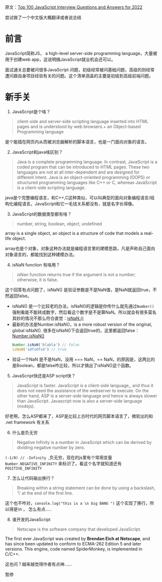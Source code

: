 原文：[Top 100 JavaScript Interview Questions and Answers for 2022](https://www.guru99.com/javascript-interview-questions-answers.html)

尝试做了一个中文版大概翻译或者说总结

# 前言

JavaScript简称JS， a high-level server-side programming language，大量被用于创建web app，这说明搞JavaScript就业机会还可以。

面试通关总要被问很多JavaScript 问题，初级经常被问基础问题，高级的则经常遭问跟自身项目经验有关的问题。这个清单涵盖的主要是初级到高级前端问题。

# 新手关

1. JavaScript是个啥？
>  client-side and server-side scripting language inserted into HTML pages and is understood by web browsers.+ an Object-based Programming language

是个能插在网页内从而被浏览器解析的脚本语言，也是一门面向对象的语言。

2. JavaScript和java啥区别？
> Java is a complete programming language. In contrast, JavaScript is a coded program that can be introduced to HTML pages. These two languages are not at all inter-dependent and are designed for different intent. Java is an object-oriented programming (OOPS) or structured programming languages like C++ or C, whereas JavaScript is a client-side scripting language.

java是个完整编程语言，和C++,C这种类似，可以叫典型的面向对象编程语言/结构化编程语言。JavaScript和它一毛钱关系都没有，就是名字长得像。

3. JavaScript的数据类型都有啥？
> number, string, boolean, object, undefined

array is a single object, an object is a structure of code that models a real-life object.

array也是个对象，对象这种办法就是编程语言里的建模思路，凡是声称自己面向对象语言的，都能找到这种建模办法。

4. isNaN function 有啥用？

> isNan function returns true if the argument is not a number; otherwise, it is false.

这个回答有点问题了，isNaN() 是验证参数是不是NaN值，是NaN就返回true，不然返回false。

- isNaN() 是一个比较老的办法，isNaN()的逻辑是你传什么就先通过```Number()```强制看能不能转成数字，然后看这个数字是不是算NaN。所以就会有很多莫名其妙的情况不那么符合直觉：[isNaN.()](https://developer.mozilla.org/en-US/docs/Web/JavaScript/Reference/Global_Objects/isNaN#examples)
- 最新的办法是Number.isNaN()，is a more robust version of the original, global isNaN(). 很多在isNaN()下会返回true的，这里都返回false：[Number.isNaN()](https://developer.mozilla.org/en-US/docs/Web/JavaScript/Reference/Global_Objects/Number/isNaN#examples)
    ``` JavaScript
    Number.isNaN('blabla') // false
    isNaN('sdfsdfsd') // true
    ```
- 验证一个NaN 是不是NaN，没用 === NaN，== NaN，的原因是，这两比的是Boolean，都是false咋比较，所以才搞出了isNaN()这个函数。
5. JavaScript快还是ASP script快？

> JavaScript is faster. JavaScript is a client-side language,, and thus it does not need the assistance of the webserver to execute. On the other hand, ASP is a server-side language and hence is always slower than JavaScript. Javascript now is also a server-side language (nodejs).

好老啊，怎么ASP都来了，ASP是比较上古时代的网页脚本语言了，微软出的和 .net framework 有关系

6. 什么是负无穷
> Negative Infinity is a number in JavaScript which can be derived by dividing negative number by zero.

```(-1/0) // -Infinity ```,负无穷，现在的js里有个常用变量```Number.NEGATIVE_INFINITY``` 来标识了。看这个名字就知道还有```POSITIVE_INFINITY```

7. 怎么让代码输出换行？
> Breaking within a string statement can be done by using a backslash, ‘\’ at the end of the first line.

这个也不咋对，```console.log("this is a \n big BANG ")``` 这个实现了换行，所以得是\n ， 怎么有点.....

8. 谁开发的JavaScript
> Netscape is the software company that developed JavaScript.

The first ever JavaScript was created by **Brendan Eich at Netscape**, and has since been updated to conform to ECMA-262 Edition 5 and later versions. This engine, code named SpiderMonkey, is implemented in C/C++.

这也问？越来越觉得作者有点神……

暂停
